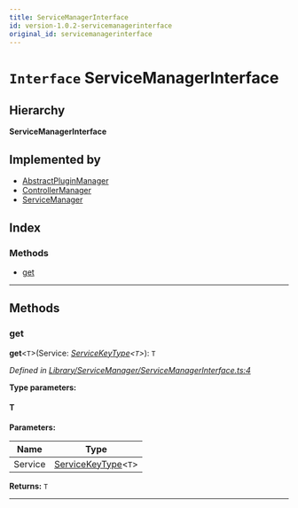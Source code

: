 ```yaml
---
title: ServiceManagerInterface
id: version-1.0.2-servicemanagerinterface
original_id: servicemanagerinterface
---
```


# `Interface` ServiceManagerInterface

## Hierarchy

**ServiceManagerInterface**

## Implemented by

* [AbstractPluginManager](../classes/abstractpluginmanager)
* [ControllerManager](../classes/controllermanager)
* [ServiceManager](../classes/servicemanager)

## Index

### Methods

* [get](servicemanagerinterface#get)

---

## Methods

<a id="get"></a>

###  get

**get**<`T`>(Service: *[ServiceKeyType](../modules/servicemanagerconfiginterface#servicekeytype)<`T`>*): `T`

*Defined in [Library/ServiceManager/ServiceManagerInterface.ts:4](https://github.com/SpoonX/stix/blob/8c44541/src/Library/ServiceManager/ServiceManagerInterface.ts#L4)*

**Type parameters:**

#### T 
**Parameters:**

| Name | Type |
| ------ | ------ |
| Service | [ServiceKeyType](../modules/servicemanagerconfiginterface#servicekeytype)<`T`> |

**Returns:** `T`

___

